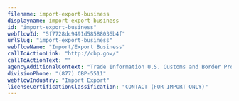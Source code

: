 ```yaml
---
filename: import-export-business
displayname: import-export-business
id: "import-export-business"
webflowId: "5f7728dc9491d58588036b4f"
urlSlug: "import-export-business"
webflowName: "Import/Export Business"
callToActionLink: "http://cbp.gov/"
callToActionText: ""
agencyAdditionalContext: "Trade Information U.S. Customs and Border Protection"
divisionPhone: "(877) CBP-5511"
webflowIndustry: "Import Export"
licenseCertificationClassification: "CONTACT (FOR IMPORT ONLY)"
---
```

